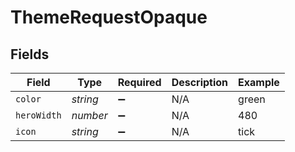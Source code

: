 # ThemeRequestOpaque


## Fields

| Field              | Type               | Required           | Description        | Example            |
| ------------------ | ------------------ | ------------------ | ------------------ | ------------------ |
| `color`            | *string*           | :heavy_minus_sign: | N/A                | green              |
| `heroWidth`        | *number*           | :heavy_minus_sign: | N/A                | 480                |
| `icon`             | *string*           | :heavy_minus_sign: | N/A                | tick               |